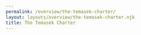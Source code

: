 ```yaml
---
permalink: /overview/the-temasek-charter/
layout: layouts/overview/the-temasek-charter.njk
title: The Temasek Charter
---
```

